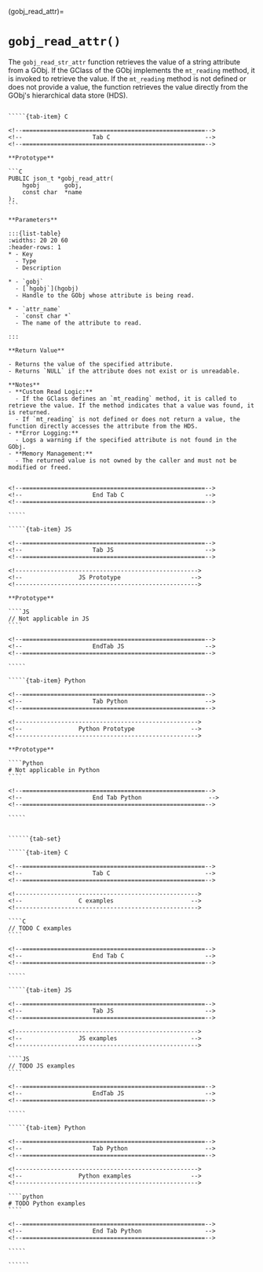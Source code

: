 

<!-- ============================================================== -->
(gobj_read_attr)=
# `gobj_read_attr()`
<!-- ============================================================== -->

The `gobj_read_str_attr` function retrieves the value of a string attribute from a GObj. If the GClass of the GObj implements the `mt_reading` method, it is invoked to retrieve the value. If the `mt_reading` method is not defined or does not provide a value, the function retrieves the value directly from the GObj's hierarchical data store (HDS).

<!------------------------------------------------------------>
<!--                    Prototypes                          -->
<!------------------------------------------------------------>

``````{tab-set}

`````{tab-item} C

<!--====================================================-->
<!--                    Tab C                           -->
<!--====================================================-->

**Prototype**

```C
PUBLIC json_t *gobj_read_attr(
    hgobj       gobj,
    const char  *name
);
```

**Parameters**

:::{list-table}
:widths: 20 20 60
:header-rows: 1
* - Key
  - Type
  - Description

* - `gobj`
  - [`hgobj`](hgobj)
  - Handle to the GObj whose attribute is being read.

* - `attr_name`
  - `const char *`
  - The name of the attribute to read.

:::

**Return Value**

- Returns the value of the specified attribute.
- Returns `NULL` if the attribute does not exist or is unreadable.

**Notes**
- **Custom Read Logic:**
  - If the GClass defines an `mt_reading` method, it is called to retrieve the value. If the method indicates that a value was found, it is returned.
  - If `mt_reading` is not defined or does not return a value, the function directly accesses the attribute from the HDS.
- **Error Logging:**
  - Logs a warning if the specified attribute is not found in the GObj.
- **Memory Management:**
  - The returned value is not owned by the caller and must not be modified or freed.


<!--====================================================-->
<!--                    End Tab C                       -->
<!--====================================================-->

`````

`````{tab-item} JS

<!--====================================================-->
<!--                    Tab JS                          -->
<!--====================================================-->

<!---------------------------------------------------->
<!--                JS Prototype                    -->
<!---------------------------------------------------->

**Prototype**

````JS
// Not applicable in JS
````

<!--====================================================-->
<!--                    EndTab JS                       -->
<!--====================================================-->

`````

`````{tab-item} Python

<!--====================================================-->
<!--                    Tab Python                      -->
<!--====================================================-->

<!---------------------------------------------------->
<!--                Python Prototype                -->
<!---------------------------------------------------->

**Prototype**

````Python
# Not applicable in Python
````

<!--====================================================-->
<!--                    End Tab Python                   -->
<!--====================================================-->

`````

``````

<!------------------------------------------------------------>
<!--                    Examples                            -->
<!------------------------------------------------------------>

```````{dropdown} Examples

``````{tab-set}

`````{tab-item} C

<!--====================================================-->
<!--                    Tab C                           -->
<!--====================================================-->

<!---------------------------------------------------->
<!--                C examples                      -->
<!---------------------------------------------------->

````C
// TODO C examples
````

<!--====================================================-->
<!--                    End Tab C                       -->
<!--====================================================-->

`````

`````{tab-item} JS

<!--====================================================-->
<!--                    Tab JS                          -->
<!--====================================================-->

<!---------------------------------------------------->
<!--                JS examples                     -->
<!---------------------------------------------------->

````JS
// TODO JS examples
````

<!--====================================================-->
<!--                    EndTab JS                       -->
<!--====================================================-->

`````

`````{tab-item} Python

<!--====================================================-->
<!--                    Tab Python                      -->
<!--====================================================-->

<!---------------------------------------------------->
<!--                Python examples                 -->
<!---------------------------------------------------->

````python
# TODO Python examples
````

<!--====================================================-->
<!--                    End Tab Python                  -->
<!--====================================================-->

`````

``````

```````
